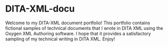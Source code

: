 # DITA-XML-docu
Welcome to my DITA-XML document portfolio!
This portfolio contains fictional samples of technical documents that I wrote in DITA XML using the Oxygen XML Authoring software.
I hope that it provides a satisfactory sampling of my technical writing in DITA XML.
Enjoy!
